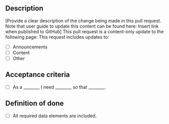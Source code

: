## Description
\[Provide a clear description of the change being made in this pull request. Note that user guide to update this content can be found here: Insert link when published to GitHub] 
This pull request is a content-only update to the following page:
This request includes updates to: 
- [ ] Announcements
- [ ] Content
- [ ] Other

## Acceptance criteria
- [ ] As a ________ I need ________ so that ________.

## Definition of done
- [ ] All required data elements are included. 
